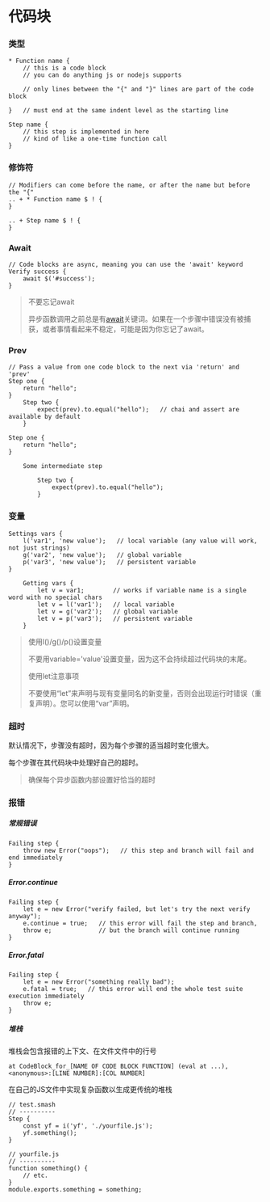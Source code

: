 # 代码块

### 类型

```
* Function name {
    // this is a code block
    // you can do anything js or nodejs supports

    // only lines between the "{" and "}" lines are part of the code block

}   // must end at the same indent level as the starting line
```

```
Step name {
    // this step is implemented in here
    // kind of like a one-time function call
}
```

### 修饰符

```
// Modifiers can come before the name, or after the name but before the "{"
.. + * Function name $ ! {
}

.. + Step name $ ! {
}
```

### Await

```
// Code blocks are async, meaning you can use the 'await' keyword
Verify success {
    await $('#success');
}
```

> 不要忘记await
>
> 异步函数调用之前总是有[await](https://developer.mozilla.org/en-US/docs/Web/JavaScript/Reference/Operators/await)关键词。如果在一个步骤中错误没有被捕获，或者事情看起来不稳定，可能是因为你忘记了await。

### Prev

```
// Pass a value from one code block to the next via 'return' and 'prev'
Step one {
    return "hello";
}
    Step two {
        expect(prev).to.equal("hello");   // chai and assert are available by default
    }
```

```
Step one {
    return "hello";
}

    Some intermediate step

        Step two {
            expect(prev).to.equal("hello");
        }
```

### 变量

```
Settings vars {
    l('var1', 'new value');   // local variable (any value will work, not just strings)
    g('var2', 'new value');   // global variable
    p('var3', 'new value');   // persistent variable
}

    Getting vars {
        let v = var1;        // works if variable name is a single word with no special chars
        let v = l('var1');   // local variable
        let v = g('var2');   // global variable
        let v = p('var3');   // persistent variable
    }
```

> 使用l\(\)/g\(\)/p\(\)设置变量
>
> 不要用variable='value'设置变量，因为这不会持续超过代码块的末尾。
>
> 使用let注意事项
>
> 不要使用“let”来声明与现有变量同名的新变量，否则会出现运行时错误（重复声明）。您可以使用“var”声明。

### 超时

默认情况下，步骤没有超时，因为每个步骤的适当超时变化很大。

每个步骤在其代码块中处理好自己的超时。

> 确保每个异步函数内部设置好恰当的超时

### 报错

##### 常规错误

```
Failing step {
    throw new Error("oops");   // this step and branch will fail and end immediately
}
```

##### Error.continue

```
Failing step {
    let e = new Error("verify failed, but let's try the next verify anyway");
    e.continue = true;   // this error will fail the step and branch,
    throw e;             // but the branch will continue running
}
```

##### Error.fatal

```
Failing step {
    let e = new Error("something really bad");
    e.fatal = true;   // this error will end the whole test suite execution immediately
    throw e;
}
```

##### 堆栈

堆栈会包含报错的上下文、在文件文件中的行号

```
at CodeBlock_for_[NAME OF CODE BLOCK FUNCTION] (eval at ...), <anonymous>:[LINE NUMBER]:[COL NUMBER]
```

在自己的JS文件中实现复杂函数以生成更传统的堆栈

```
// test.smash
// ----------
Step {
    const yf = i('yf', './yourfile.js');
    yf.something();
}
```

```
// yourfile.js
// ----------
function something() {
    // etc.
}
module.exports.something = something;
```



